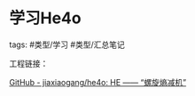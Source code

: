 # 学习He4o



tags:   #类型/学习 #类型/汇总笔记 


工程链接：

[GitHub - jiaxiaogang/he4o: HE —— “螺旋熵减机”](https://github.com/jiaxiaogang/he4o.git)



